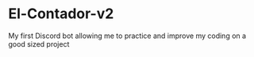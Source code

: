 # El-Contador-v2
My first Discord bot allowing me to practice and improve my coding on a good sized project
